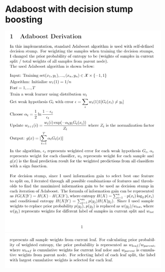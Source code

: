 # Adaboost with decision stump boosting
![alt text](https://github.com/NoTody/Machine-Learning-from-Scratch/blob/main/Adaboost/Adaboost_derivation_1.png?raw=true)
![alt text](https://github.com/NoTody/Machine-Learning-from-Scratch/blob/main/Adaboost/Adaboost_derivation_2.png?raw=true)
